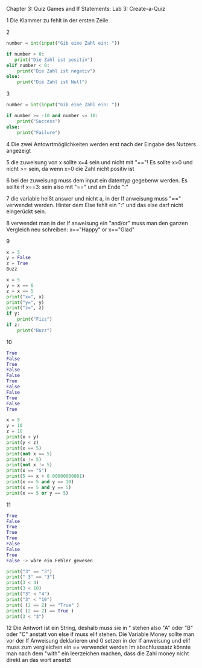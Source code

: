 Chapter 3: Quiz Games and If Statements:  Lab 3: Create-a-Quiz

1 Die Klammer zu fehlt in der ersten Zeile

2
````python
number = int(input("Gib eine Zahl ein: "))

if number > 0:
   print("Die Zahl ist positiv")
elif number < 0:
    print("Die Zahl ist negativ")
else:
    print("Die Zahl ist Null")
````
3
````python
number = int(input("Gib eine Zahl ein: "))

if number >= -10 and number <= 10:
    print("Success")
else:
    print("Failure")
````

4 Die zwei Antowrtmöglichkeiten werden erst nach der Eingabe des Nutzers angezeigt

5 die zuweisung von x sollte x=4 sein und nicht mit "=="!  Es sollte x>0 und nicht >= sein, da wenn x=0 die Zahl nicht positiv ist

6 bei der zuweisung muss dem input ein datentyp gegebenw werden. Es sollte if x==3: sein also mit "==" und am Ende ":"

7 die variable heißt answer und nicht a, in der If anweisung muss "==" verwendet werden. Hinter dem Else fehlt ein ":" und das else darf nicht eingerückt sein.

8 verwendet man in der if anweisung ein "and/or" muss man den ganzen Vergleich neu schreiben: x=="Happy" or x=="Glad"

9
````python
x = 5
y = False
z = True
Buzz

x = 5
y = x == 6
z = x == 5
print("x=", x)
print("y=", y)
print("z=", z)
if y:
    print("Fizz")
if z:
    print("Buzz")
````

10
````python
True
False
True
False
False
True
False
False
True
False
True

x = 5
y = 10
z = 10
print(x < y)
print(y < z)
print(x == 5)
print(not x == 5)
print(x != 5)
print(not x != 5)
print(x == "5")
print(5 == x + 0.00000000001)
print(x == 5 and y == 10)
print(x == 5 and y == 5)
print(x == 5 or y == 5)
````

11
````python
True
False
True
True
True
False
False
True
False -> wäre ein Fehler gewesen

print("3" == "3")
print(" 3" == "3")
print(3 < 4)
print(3 < 10)
print("3" < "4")
print("3" < "10")
print( (2 == 2) == "True" )
print( (2 == 2) == True )
print(3 < "3")
````
12 Die Antwort ist ein String, deshalb muss sie in " stehen also "A" oder "B" oder "C"
anstatt von else if muss elif stehen. Die Variable Money sollte man vor der If Anweisung deklarieren und 0 setzen 
in der If anweisung und elif muss zum vergleichen ein == verwendet werden
Im abschlusssatz könnte man nach dem "with" ein leerzeichen machen, dass die Zahl money nicht direkt an das wort ansetzt

